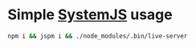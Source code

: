 # Simple [SystemJS](https://github.com/systemjs/systemjs) usage

```bash
npm i && jspm i && ./node_modules/.bin/live-server
```
